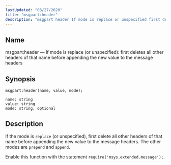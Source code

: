 ```yaml
---
lastUpdated: "03/27/2020"
title: "msgpart:header"
description: "msgpart header If mode is replace or unspecified first deletes all other headers of that name before appending the new value to the message headers msgpart header name value mode If the mode is replace or unspecified first delete all other headers of that name before appending the new value..."
---
```


<a name="lua.ref.msgpart_header3"></a> 
## Name

msgpart:header — If mode is replace (or unspecified): first deletes all other headers of that name before appending the new value to the message headers

<a name="idp17084720"></a> 
## Synopsis

`msgpart:header(name, value, mode);`

```
name: string
value: string
mode: string, optional
```
<a name="idp17087728"></a> 
## Description

If the mode is `replace` (or unspecified), first delete all other headers of that name before appending the new value to the message headers. The other modes are `prepend` and `append`.

Enable this function with the statement `require('msys.extended.message');`.